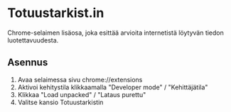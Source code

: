 # Totuustarkist.in

Chrome-selaimen lisäosa, joka esittää arvioita internetistä löytyvän tiedon luotettavuudesta.

## Asennus

1. Avaa selaimessa sivu chrome://extensions
2. Aktivoi kehitystila klikkaamalla "Developer mode" / "Kehittäjätila"
3. Klikkaa "Load unpacked" / "Lataus purettu"
4. Valitse kansio Totuustarkistin

